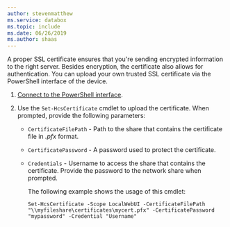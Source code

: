 ```yaml
---
author: stevenmatthew
ms.service: databox  
ms.topic: include
ms.date: 06/26/2019
ms.author: shaas
---
```


A proper SSL certificate ensures that you're sending encrypted information to the right server. Besides encryption, the certificate also allows for authentication. You can upload your own trusted SSL certificate via the PowerShell interface of the device.

1. [Connect to the PowerShell interface](#connect-to-the-powershell-interface).
2. Use the `Set-HcsCertificate` cmdlet to upload the certificate. When prompted, provide the following parameters:

   - `CertificateFilePath` - Path to the share that contains the certificate file in *.pfx* format.
   - `CertificatePassword` - A password used to protect the certificate.
   - `Credentials` - Username to access the share that contains the certificate. Provide the password to the network share when prompted.

     The following example shows the usage of this cmdlet:

     ```
     Set-HcsCertificate -Scope LocalWebUI -CertificateFilePath "\\myfileshare\certificates\mycert.pfx" -CertificatePassword "mypassword" -Credential "Username"
     ```


